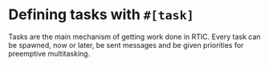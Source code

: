 # Defining tasks with `#[task]`

Tasks are the main mechanism of getting work done in RTIC. Every task can be spawned, now or later, be sent messages and be given priorities for preemptive multitasking.
